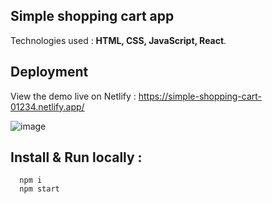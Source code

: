 ## Simple shopping cart app
Technologies used : **HTML, CSS, JavaScript, React**.

## Deployment
View the demo live on Netlify : https://simple-shopping-cart-01234.netlify.app/

![image ](https://i.imgur.com/mWEQ3cG.png)

## Install & Run locally :
```
  npm i
  npm start
```
